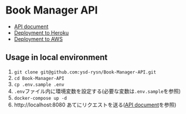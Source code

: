 # Book Manager API

- [API document]
- [Deployment to Heroku]
- [Deployment to AWS]

## Usage in local environment

1. `git clone git@github.com:ysd-rysn/Book-Manager-API.git` 
2. `cd Book-Manager-API`
3. `cp .env.sample .env`
4. `.env`ファイル内に環境変数を設定する(必要な変数は`.env.sample`を参照)
5. `docker-compose up -d`
6. http://localhost:8080 あてにリクエストを送る([API document]を参照)


[API document]: ysd-rysn.github.io/book-manager-api/dist/index.html
[Deployment to Heroku]: https://ysd-rysn-book-manager.herokuapp.com/
[Deployment to AWS]: ###